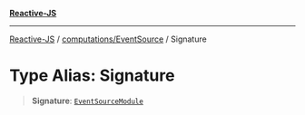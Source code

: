 [**Reactive-JS**](../../../README.md)

***

[Reactive-JS](../../../README.md) / [computations/EventSource](../README.md) / Signature

# Type Alias: Signature

> **Signature**: [`EventSourceModule`](../interfaces/EventSourceModule.md)
